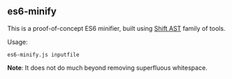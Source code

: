 ## es6-minify

This is a proof-of-concept ES6 minifier, built using [Shift AST](http://shift-ast.org/) family of tools.

Usage:
```
es6-minify.js inputfile
```

**Note**: It does not do much beyond removing superfluous whitespace.
